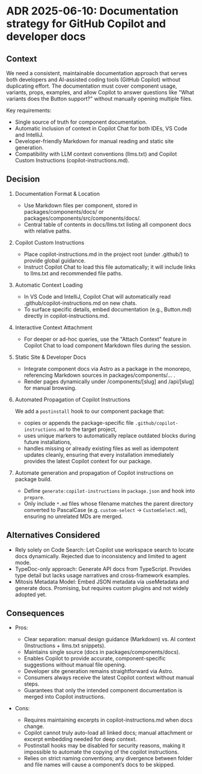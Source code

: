 # ADR 2025-06-10: Documentation strategy for GitHub Copilot and developer docs

## Context

We need a consistent, maintainable documentation approach that serves both developers and AI-assisted coding
tools (GitHub Copilot) without duplicating effort. The documentation must cover component usage, variants, props,
examples, and allow Copilot to answer questions like "What variants does the Button support?" without manually
opening multiple files.

Key requirements:

- Single source of truth for component documentation.
- Automatic inclusion of context in Copilot Chat for both IDEs, VS Code and IntelliJ.
- Developer-friendly Markdown for manual reading and static site generation.
- Compatibility with LLM context conventions (llms.txt) and Copilot Custom Instructions (copilot-instructions.md).

## Decision

1. Documentation Format & Location

    - Use Markdown files per component, stored in packages/components/docs/ or packages/components/src/components/docs/.
    - Central table of contents in docs/llms.txt listing all component docs with relative paths.

2. Copilot Custom Instructions

    - Place copilot-instructions.md in the project root (under .github/) to provide global guidance.
    - Instruct Copilot Chat to load this file automatically; it will include links to llms.txt and recommended file paths.

3. Automatic Context Loading

    - In VS Code and IntelliJ, Copilot Chat will automatically read .github/copilot-instructions.md on new chats.
    - To surface specific details, embed documentation (e.g., Button.md) directly in copilot-instructions.md.

4. Interactive Context Attachment

    - For deeper or ad-hoc queries, use the "Attach Context" feature in Copilot Chat to load component Markdown files during the session.

5. Static Site & Developer Docs

    - Integrate component docs via Astro as a package in the monorepo, referencing Markdown sources in packages/components/... .
    - Render pages dynamically under /components/[slug] and /api/[slug] for manual browsing.

6. Automated Propagation of Copilot Instructions

    We add a `postinstall` hook to our component package that:

    - copies or appends the package-specific file `.github/copilot-instructions.md` to the target project,
    - uses unique markers to automatically replace outdated blocks during future installations,
    - handles missing or already existing files as well as idempotent updates cleanly, ensuring that every installation immediately provides the latest Copilot context for our package.

7. Automate generation and propagation of Copilot instructions on package build.

    - Define `generate:copilot-instructions` in `package.json` and hook into `prepare`.
    - Only include `*.md` files whose filename matches the parent directory converted to PascalCase (e.g. `custom-select` → `CustomSelect.md`), ensuring no unrelated MDs are merged.

## Alternatives Considered

- Rely solely on Code Search: Let Copilot use workspace search to locate docs dynamically. Rejected due to inconsistency and limited to agent mode.
- TypeDoc-only approach: Generate API docs from TypeScript. Provides type detail but lacks usage narratives and cross-framework examples.
- Mitosis Metadata Model: Embed JSON metadata via useMetadata and generate docs. Promising, but requires custom plugins and not widely adopted yet.

## Consequences

- Pros:

    - Clear separation: manual design guidance (Markdown) vs. AI context (Instructions + llms.txt snippets).
    - Maintains single source (docs in packages/components/docs).
    - Enables Copilot to provide accurate, component-specific suggestions without manual file opening.
    - Developer site generation remains straightforward via Astro.
    - Consumers always receive the latest Copilot context without manual steps.
    - Guarantees that only the intended component documentation is merged into Copilot instructions.

- Cons:
    - Requires maintaining excerpts in copilot-instructions.md when docs change.
    - Copilot cannot truly auto-load all linked docs; manual attachment or excerpt embedding needed for deep context.
    - Postinstall hooks may be disabled for security reasons, making it impossible to automate the copying of the copilot instructions.
    - Relies on strict naming conventions; any divergence between folder and file names will cause a component’s docs to be skipped.
